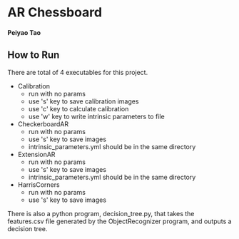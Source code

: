 # AR Chessboard

#### Peiyao Tao

## How to Run

There are total of 4 executables for this project.

- Calibration
  - run with no params
  - use 's' key to save calibration images
  - use 'c' key to calculate calibration
  - use 'w' key to write intrinsic parameters to file
- CheckerboardAR
  - run with no params
  - use 's' key to save images
  - intrinsic_parameters.yml should be in the same directory
- ExtensionAR
  - run with no params
  - use 's' key to save images
  - intrinsic_parameters.yml should be in the same directory
- HarrisCorners
  - run with no params
  - use 's' key to save images

There is also a python program, decision_tree.py, that takes the features.csv file generated by the ObjectRecognizer program, and outputs a decision tree.
